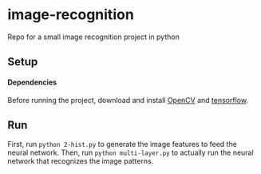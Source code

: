 # image-recognition
Repo for a small image recognition project in python

## Setup

#### Dependencies

Before running the project, download and install [OpenCV](http://opencv.org/downloads.html) and [tensorflow](https://github.com/tensorflow/tensorflow).

## Run

First, run `python 2-hist.py` to generate the image features to feed the neural network. Then, run `python multi-layer.py` to actually run the neural network that recognizes the image patterns.
